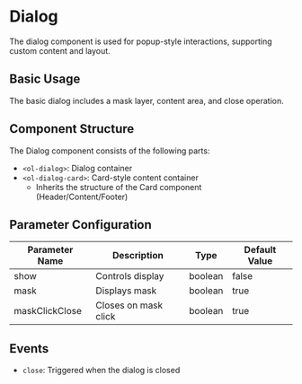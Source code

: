 # Dialog

The dialog component is used for popup-style interactions, supporting custom content and layout.

## Basic Usage

The basic dialog includes a mask layer, content area, and close operation.

<demo github="https://github.com/Onion-L/onionl-ui/tree/docs/packages/components/dialog" vue="../demo/dialog/basic.vue" />

## Component Structure

The Dialog component consists of the following parts:
- `<ol-dialog>`: Dialog container
- `<ol-dialog-card>`: Card-style content container
  - Inherits the structure of the Card component (Header/Content/Footer)

## Parameter Configuration

| Parameter Name | Description | Type | Default Value |
|---------------|-------------|------|----------------|
| show | Controls display | boolean | false |
| mask | Displays mask | boolean | true |
| maskClickClose | Closes on mask click | boolean | true |

## Events
- `close`: Triggered when the dialog is closed
